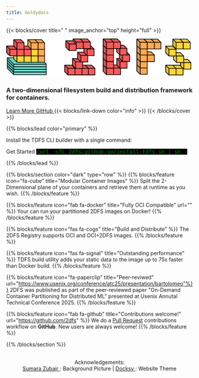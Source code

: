 ```yaml
---
title: Goldydocs
---
```


{{< blocks/cover title=" " image_anchor="top" height="full" >}}

<img src="https://github.com/2DFS/.github/blob/main/profile/logo.png?raw=true"
     alt="2DFS logo"
     class="img-fluid d-block mx-auto mb-3"
     style="max-width: 500px;">
### A two-dimensional filesystem build and distribution framework for containers.

<a class="btn btn-lg btn-primary me-3 mb-4" href="/docs/">
  Learn More <i class="fas fa-arrow-alt-circle-right ms-2"></i>
</a>
<a class="btn btn-lg btn-secondary me-3 mb-4" href="https://github.com/2dfs">
  GitHub <i class="fab fa-github ms-2 "></i>
</a>
{{< blocks/link-down color="info" >}}
{{< /blocks/cover >}}



{{% blocks/lead color="primary" %}}

Install the TDFS CLI builder with a single command:
<div class="row d-flex justify-content-center">
<div class="input-group" style="max-width:600px; min-width:600px">
  <span class="input-group-text" style="font-size: 0.9rem;" id="addon-wrapping">Get Started</span>
  <span class="form-control"  style="font-size: 0.9rem; background:black; color:green; font-family: monospace;">curl -sfL 2dfs.github.io/install-tdfs.sh | sh - </span>
</div>
</div>


{{% /blocks/lead %}}


{{% blocks/section color="dark" type="row" %}}
{{% blocks/feature icon="fa-cube" title="Modular Container Images" %}}
Split the 2-Dimensional plane of your containers and retrieve them at runtime as you wish. 
{{% /blocks/feature %}}


{{% blocks/feature icon="fab fa-docker" title="Fully OCI Compatible" url="" %}}
Your can run your partitioned 2DFS images on Docker!
{{% /blocks/feature %}}

{{% blocks/feature icon="fas fa-cogs" title="Build and Distribute" %}}
The 2DFS Registry supports OCI and OCI+2DFS images. 
{{% /blocks/feature %}}

{{% blocks/feature icon="fas fa-signal" title="Outstanding performance" %}}
TDFS build utility adds your static data to the image up to 75x faster than Docker build.
{{% /blocks/feature %}}

{{% blocks/feature icon="fa-paperclip" title="Peer-reviwed" url="https://www.usenix.org/conference/atc25/presentation/bartolomeo"%}}
2DFS was published as part of the peer-reviewed paper "On-Demand Container Partitioning for Distributed ML" presented at Usenix Annutal Technical Conference 2025.
{{% /blocks/feature %}}


{{% blocks/feature icon="fab fa-github" title="Contributions welcome!" url="https://github.com/2dfs" %}}
We do a [Pull Request](https://github.com/google/docsy-example/pulls) contributions workflow on **GitHub**. New users are always welcome!
{{% /blocks/feature %}}


{{% /blocks/section %}}



<br>


<div style="text-size: 0.8rem; text-align: center;">
Acknowledgements: <br>
<a href="https://www.vecteezy.com/members/102360471775858224755" > Sumara Zubair </a>: Background Picture | 
<a href="https://www.docsy.dev/" > Docksy </a>: Website Theme
</div>

<br>
